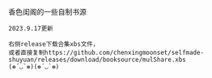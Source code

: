 香色闺阁的一些自制书源
~~~~~~~~~~~~~~~~~~~~~~~~~~~~~~~~~~~
2023.9.17更新

右侧release下载合集xbs文件，
或者直接复制https://github.com/chenxingmoonset/selfmade-shuyuan/releases/download/booksource/mulShare.xbs
(❁´◡`❁)(❁´◡`❁)
